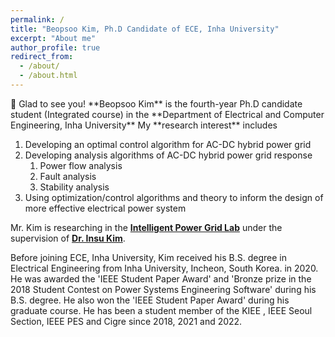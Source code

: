 ```yaml
---
permalink: /
title: "Beopsoo Kim, Ph.D Candidate of ECE, Inha University"
excerpt: "About me"
author_profile: true
redirect_from: 
  - /about/
  - /about.html
---
```


<aside>
👋 Glad to see you!
**Beopsoo Kim** is the fourth-year Ph.D candidate student (Integrated course) in the **Department of Electrical and Computer Engineering, Inha University**
My **research interest** includes

1. Developing an optimal control algorithm for AC-DC hybrid power grid
2. Developing analysis algorithms of AC-DC hybrid power grid response
    1) Power flow analysis
    2) Fault analysis
    3) Stability analysis
3. Using optimization/control algorithms and theory to inform the design of more effective electrical power system

Mr. Kim is researching in the **[Intelligent Power Grid Lab](https://inhapower.oopy.io/)** under the supervision of **[Dr. Insu Kim](https://inhapower.oopy.io/members/professor)**.

Before joining ECE, Inha University, Kim received his B.S. degree in Electrical Engineering from Inha University, Incheon, South Korea. in 2020. He was awarded the 'IEEE Student Paper Award' and 'Bronze prize in the 2018 Student Contest on Power Systems Engineering Software' during his B.S. degree. He also won the 'IEEE Student Paper Award' during his graduate course. He has been a student member of the KIEE , IEEE Seoul Section, IEEE PES and Cigre since 2018, 2021 and 2022.

</aside>
